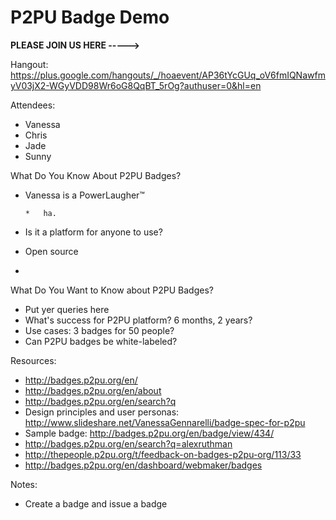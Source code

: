 # P2PU Badge Demo

**PLEASE JOIN US HERE ----->**

Hangout: [](https://plus.google.com/hangouts/_/hoaevent/AP36tYcGUq_oV6fmIQNawfmyV03jX2-WGyVDD98Wr6oG8QqBT_5rOg?authuser=0&hl=en)https://plus.google.com/hangouts/_/hoaevent/AP36tYcGUq_oV6fmIQNawfmyV03jX2-WGyVDD98Wr6oG8QqBT_5rOg?authuser=0&hl=en

Attendees:

*   Vanessa
*   Chris
*   Jade
*   Sunny

What Do You Know About P2PU Badges?

*   Vanessa is a PowerLaugher™

        *   ha.

*   Is it a platform for anyone to use?
*   Open source
*

What Do You Want to Know about P2PU Badges?

*   Put yer queries here
*   What's success for P2PU platform? 6 months, 2 years?
*   Use cases: 3 badges for 50 people?
*   Can P2PU badges be white-labeled?

Resources:

*   [](http://badges.p2pu.org/en/)http://badges.p2pu.org/en/
*   [](http://badges.p2pu.org/en/about)http://badges.p2pu.org/en/about
*   [](http://badges.p2pu.org/en/search?q)http://badges.p2pu.org/en/search?q
*   Design principles and user personas: [](http://www.slideshare.net/VanessaGennarelli/badge-spec-for-p2pu)http://www.slideshare.net/VanessaGennarelli/badge-spec-for-p2pu
*   Sample badge: [](http://badges.p2pu.org/en/badge/view/434/)http://badges.p2pu.org/en/badge/view/434/
*   [](http://badges.p2pu.org/en/search?q=alexruthman)http://badges.p2pu.org/en/search?q=alexruthman
*   [](http://thepeople.p2pu.org/t/feedback-on-badges-p2pu-org/113/33)http://thepeople.p2pu.org/t/feedback-on-badges-p2pu-org/113/33
*   [](http://badges.p2pu.org/en/dashboard/webmaker/badges)http://badges.p2pu.org/en/dashboard/webmaker/badges

Notes:

*   Create a badge and issue a badge